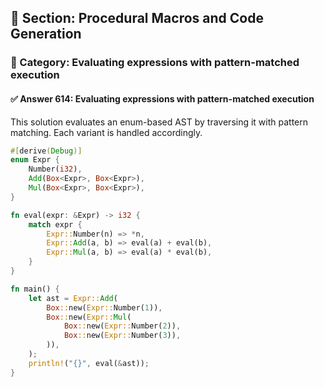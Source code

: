 ## 📘 Section: Procedural Macros and Code Generation  
### 🔹 Category: Evaluating expressions with pattern-matched execution  
#### ✅ Answer 614: Evaluating expressions with pattern-matched execution

This solution evaluates an enum-based AST by traversing it with pattern matching. Each variant is handled accordingly.

```rust
#[derive(Debug)]
enum Expr {
    Number(i32),
    Add(Box<Expr>, Box<Expr>),
    Mul(Box<Expr>, Box<Expr>),
}

fn eval(expr: &Expr) -> i32 {
    match expr {
        Expr::Number(n) => *n,
        Expr::Add(a, b) => eval(a) + eval(b),
        Expr::Mul(a, b) => eval(a) * eval(b),
    }
}

fn main() {
    let ast = Expr::Add(
        Box::new(Expr::Number(1)),
        Box::new(Expr::Mul(
            Box::new(Expr::Number(2)),
            Box::new(Expr::Number(3)),
        )),
    );
    println!("{}", eval(&ast));
}
```
